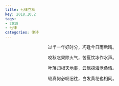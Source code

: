 ```yaml
---
title: 七律立秋
key: 2018.10.2
tags: 
- 2018
- 七律
categories: 律诗
---
```


<p align="center">过半一年好时分，巧逢今日雨后晴。
</p>
<p align="center">咬秋吃果除火气，苦夏饮冰作水声。
</p>
<p align="center">叶落归根天地事，云飘掠海沧桑情。
</p>
<p align="center">较真何必叹旧往，白发黄花也相同。
</p>
